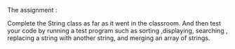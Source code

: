 The assignment :

Complete the String class  as far as it went in the classroom.
And then test your code by running a test program such as sorting ,displaying, searching 
, replacing a string with another string, and merging an array of strings. 

